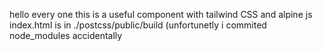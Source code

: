 hello every one this is a useful component with tailwind CSS and alpine js 
index.html is in ./postcss/public/build
(unfortunetly i commited node_modules accidentally 

